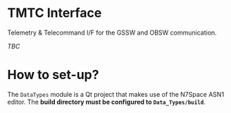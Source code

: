 # TMTC Interface

Telemetry & Telecommand I/F for the GSSW and OBSW communication.

*TBC*

# How to set-up?

The `DataTypes` module is a Qt project
that makes use of the N7Space ASN1 editor.
The **build directory must be configured to `Data_Types/build`**.
